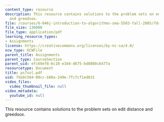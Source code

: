 ```yaml
---
content_type: resource
description: This resource contains solutions to the problem sets on edit distance
  and greedsox.
file: /courses/6-046j-introduction-to-algorithms-sma-5503-fall-2005/7da9c58400ccb80a249e7fc7cf1ed631_ps7sol.pdf
file_size: 136088
file_type: application/pdf
learning_resource_types:
- Assignments
license: https://creativecommons.org/licenses/by-nc-sa/4.0/
ocw_type: OCWFile
parent_title: Assignments
parent_type: CourseSection
parent_uid: efc69ef8-6c18-e164-d675-bd8808c6477a
resourcetype: Document
title: ps7sol.pdf
uid: 7da9c584-00cc-b80a-249e-7fc7cf1ed631
video_files:
  video_thumbnail_file: null
video_metadata:
  youtube_id: null
---
```

This resource contains solutions to the problem sets on edit distance and greedsox.